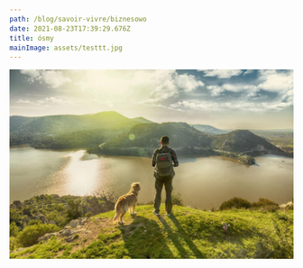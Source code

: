 ```yaml
---
path: /blog/savoir-vivre/biznesowo
date: 2021-08-23T17:39:29.676Z
title: ósmy
mainImage: assets/testtt.jpg
---
```

![](assets/man-walking-dog.jpg)